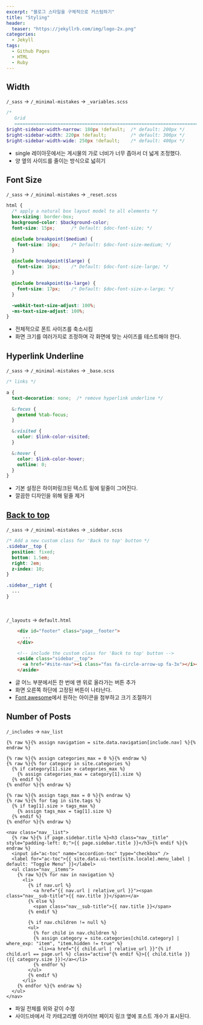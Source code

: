 ```yaml
---
excerpt: "블로그 스타일을 구체적으로 커스텀하기"
title: "Styling"
header:
  teaser: "https://jekyllrb.com/img/logo-2x.png"
categories:
  - Jekyll
tags:
  - Github Pages
  - HTML
  - Ruby
---
```


## Width

`/_sass` → `/_minimal-mistakes` → `_variables.scss`
```scss
/*
   Grid
   ========================================================================== */
$right-sidebar-width-narrow: 180px !default;  /* default: 200px */
$right-sidebar-width: 220px !default;         /* default: 300px */
$right-sidebar-width-wide: 250px !default;    /* default: 400px */
```
- single 레이아웃에서는 게시물의 가로 너비가 너무 좁아서 더 넓게 조정했다.
- 양 옆의 사이드를 줄이는 방식으로 넓히기  

## Font Size

`/_sass` → `/_minimal-mistakes` → `_reset.scss`
```scss
html {
  /* apply a natural box layout model to all elements */
  box-sizing: border-box;
  background-color: $background-color;
  font-size: 15px;      /* Default: $doc-font-size; */

  @include breakpoint($medium) {
    font-size: 16px;    /* Default: $doc-font-size-medium; */
  }

  @include breakpoint($large) {
    font-size: 16px;    /* Default: $doc-font-size-large; */
  }

  @include breakpoint($x-large) {
    font-size: 17px;    /* Default: $doc-font-size-x-large; */
  }

  -webkit-text-size-adjust: 100%;
  -ms-text-size-adjust: 100%;
}
```
- 전체적으로 폰트 사이즈를 축소시킴
- 화면 크기를 여러가지로 조정하며 각 화면에 맞는 사이즈를 테스트해야 한다.

## Hyperlink Underline

`/_sass` → `/_minimal-mistakes` → `_base.scss`
```scss
/* links */

a {
  text-decoration: none;  /* remove hyperlink underline */

  &:focus {
    @extend %tab-focus;
  }

  &:visited {
    color: $link-color-visited;
  }

  &:hover {
    color: $link-color-hover;
    outline: 0;
  }
}
```
- 기본 설정은 하이퍼링크된 텍스트 밑에 밑줄이 그어진다.
- 깔끔한 디자인을 위해 밑줄 제거


## <a href="https://github.com/mmistakes/minimal-mistakes/issues/1731" target="_blank">Back to top</a>

`/_sass` → `/_minimal-mistakes` → `_sidebar.scss`
```scss
/* Add a new custom class for 'Back to top' button */
.sidebar__top {
  position: fixed;
  bottom: 1.5em;
  right: 2em;
  z-index: 10;
}

.sidebar__right {
  ...
}
```
<br>

`/_layouts` → `default.html`
```html
    <div id="footer" class="page__footer">
      ...
    </div>

    <!-- include the custom class for 'Back to top' button -->
    <aside class="sidebar__top">
      <a href="#site-nav"><i class="fas fa-circle-arrow-up fa-3x"></i></a>
    </aside>
```
- 글 어느 부분에서든 한 번에 맨 위로 올라가는 버튼 추가
- 화면 오른쪽 하단에 고정된 버튼이 나타난다.
- <a href="https://fontawesome.com/v6/search?m=free" target="_blank">Font awesome</a>에서 원하는 아이콘을 첨부하고 크기 조절하기   


## Number of Posts

`/_includes` → `nav_list`
```liquid
{% raw %}{% assign navigation = site.data.navigation[include.nav] %}{% endraw %}

{% raw %}{% assign categories_max = 0 %}{% endraw %}
{% raw %}{% for category in site.categories %}
  {% if category[1].size > categories_max %}
    {% assign categories_max = category[1].size %}
  {% endif %}
{% endfor %}{% endraw %}

{% raw %}{% assign tags_max = 0 %}{% endraw %}
{% raw %}{% for tag in site.tags %}
  {% if tag[1].size > tags_max %}
    {% assign tags_max = tag[1].size %}
  {% endif %}
{% endfor %}{% endraw %}

<nav class="nav__list">
  {% raw %}{% if page.sidebar.title %}<h3 class="nav__title" style="padding-left: 0;">{{ page.sidebar.title }}</h3>{% endif %}{% endraw %}
  <input id="ac-toc" name="accordion-toc" type="checkbox" />
  <label for="ac-toc">{{ site.data.ui-text[site.locale].menu_label | default: "Toggle Menu" }}</label>
  <ul class="nav__items">
    {% raw %}{% for nav in navigation %}
      <li>
        {% if nav.url %}
          <a href="{{ nav.url | relative_url }}"><span class="nav__sub-title">{{ nav.title }}</span></a>
        {% else %}
          <span class="nav__sub-title">{{ nav.title }}</span>
        {% endif %}

        {% if nav.children != null %}
        <ul>
          {% for child in nav.children %}
          {% assign category = site.categories[child.category] | where_exp: "item", "item.hidden != true" %}
            <li><a href="{{ child.url | relative_url }}"{% if child.url == page.url %} class="active"{% endif %}>{{ child.title }} ({{ category.size }})</a></li>
          {% endfor %}
        </ul>
        {% endif %}
      </li>
    {% endfor %}{% endraw %}
  </ul>
</nav>
```

- 파일 전체를 위와 같이 수정
- 사이드바에서 각 카테고리별 아카이브 페이지 링크 옆에 포스트 개수가 표시된다.